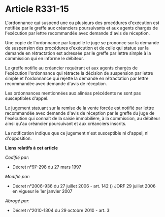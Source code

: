 # Article R331-15

L'ordonnance qui suspend une ou plusieurs des procédures d'exécution est notifiée par le greffe aux créanciers poursuivants
et aux agents chargés de l'exécution par lettre recommandée avec demande d'avis de réception.

Une copie de l'ordonnance par laquelle le juge se prononce sur la demande de suspension des procédures d'exécution et de
celle qui statue sur la demande en rétractation est adressée par le greffe par lettre simple à la commission qui en informe
le débiteur.

Le greffe notifie au créancier requérant et aux agents chargés de l'exécution l'ordonnance qui rétracte la décision de
suspension par lettre simple et l'ordonnance qui rejette la demande en rétractation par lettre recommandée avec demande
d'avis de réception.

Les ordonnances mentionnées aux alinéas précédents ne sont pas susceptibles d'appel.

Le jugement statuant sur la remise de la vente forcée est notifié par lettre recommandée avec demande d'avis de réception par
le greffe du juge de l'exécution qui connaît de la saisie immobilière, à la commission, au débiteur ainsi qu'au créancier
poursuivant et aux créanciers inscrits.

La notification indique que ce jugement n'est susceptible ni d'appel, ni d'opposition.

**Liens relatifs à cet article**

_Codifié par_:

  - Décret n°97-298 du 27 mars 1997

_Modifié par_:

  - Décret n°2006-936 du 27 juillet 2006 - art. 142 () JORF 29 juillet 2006 en vigueur le 1er janvier 2007

_Abrogé par_:

  - Décret n°2010-1304 du 29 octobre 2010 - art. 3
